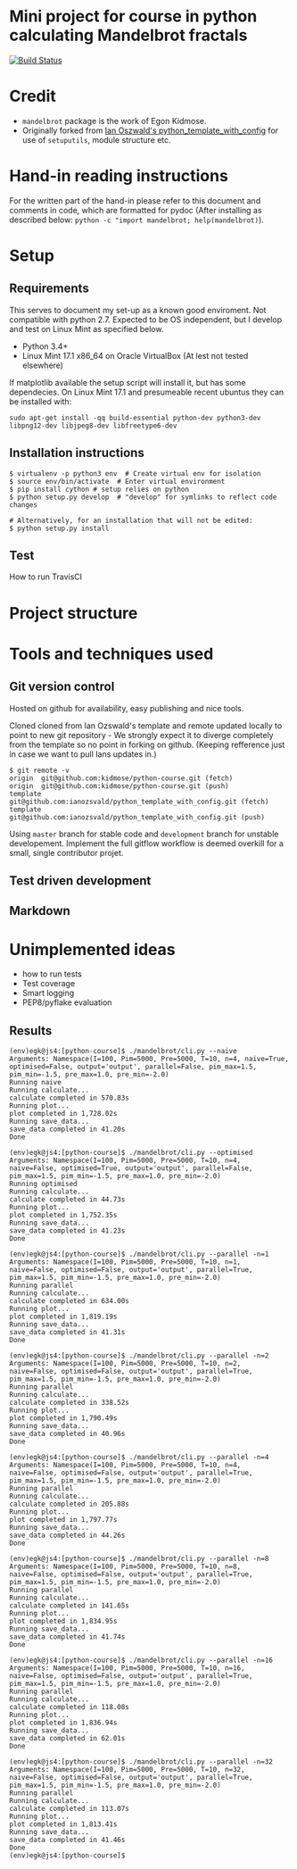 # Mini project for course in python calculating Mandelbrot fractals #

[![Build Status](https://travis-ci.org/kidmose/python-course.svg?branch=master)](https://travis-ci.org/kidmose/python-course)

# Credit
 * `mandelbrot` package is the work of Egon Kidmose.
 * Originally forked from [Ian Oszwald's python_template_with_config](https://github.com/ianozsvald/python_template_with_config) for use of `setuputils`, module structure etc.

# Hand-in reading instructions
For the written part of the hand-in please refer to this document and comments in code, which are formatted for pydoc (After installing as described below: `python -c "import mandelbrot; help(mandelbrot)`).

# Setup

## Requirements
This serves to document my set-up as a known good enviroment. 
Not compatible with python 2.7.
Expected to be OS independent, but I develop and test on Linux Mint as specified below. 

 * Python 3.4+
 * Linux Mint 17.1 x86_64 on Oracle VirtualBox (At lest not tested elsewhere)

If matplotlib available the setup script will install it, but has some dependecies.
On Linux Mint 17.1 and presumeable recent ubuntus they can be installed with:

	sudo apt-get install -qq build-essential python-dev python3-dev libpng12-dev libjpeg8-dev libfreetype6-dev

## Installation instructions

	$ virtualenv -p python3 env  # Create virtual env for isolation
	$ source env/bin/activate  # Enter virtual environment
	$ pip install cython # setup relies on python
    $ python setup.py develop  # "develop" for symlinks to reflect code changes
	
	# Alternatively, for an installation that will not be edited:
    $ python setup.py install

## Test

How to run
TravisCI

# Project structure

# Tools and techniques used

## Git version control

Hosted on github for availability, easy publishing and nice tools.

Cloned cloned from Ian Ozswald's template and remote updated locally to point to new git repository - We strongly expect it to diverge completely from the template so no point in forking on github.
(Keeping refference just in case we want to pull Ians updates in.)

	$ git remote -v
	origin  git@github.com:kidmose/python-course.git (fetch)
	origin  git@github.com:kidmose/python-course.git (push)
	template        git@github.com:ianozsvald/python_template_with_config.git (fetch)
	template        git@github.com:ianozsvald/python_template_with_config.git (push)

Using `master` branch for stable code and `development` branch for unstable developement.
Implement the full gitflow workflow is deemed overkill for a small, single contributor projet.

## Test driven development

## Markdown

# Unimplemented ideas

 * how to run tests
 * Test coverage
 * Smart logging
 * PEP8/pyflake evaluation

## Results

	(env)egk@js4:[python-course]$ ./mandelbrot/cli.py --naive
	Arguments: Namespace(I=100, Pim=5000, Pre=5000, T=10, n=4, naive=True, optimised=False, output='output', parallel=False, pim_max=1.5, pim_min=-1.5, pre_max=1.0, pre_min=-2.0)
	Running naive
	Running calculate...
	calculate completed in 570.83s
	Running plot...
	plot completed in 1,728.02s
	Running save_data...
	save_data completed in 41.20s
	Done

	(env)egk@js4:[python-course]$ ./mandelbrot/cli.py --optimised
	Arguments: Namespace(I=100, Pim=5000, Pre=5000, T=10, n=4, naive=False, optimised=True, output='output', parallel=False, pim_max=1.5, pim_min=-1.5, pre_max=1.0, pre_min=-2.0)
	Running optimised
	Running calculate...
	calculate completed in 44.73s
	Running plot...
	plot completed in 1,752.35s
	Running save_data...
	save_data completed in 41.23s
	Done

	(env)egk@js4:[python-course]$ ./mandelbrot/cli.py --parallel -n=1
	Arguments: Namespace(I=100, Pim=5000, Pre=5000, T=10, n=1, naive=False, optimised=False, output='output', parallel=True, pim_max=1.5, pim_min=-1.5, pre_max=1.0, pre_min=-2.0)
	Running parallel
	Running calculate...
	calculate completed in 634.00s
	Running plot...
	plot completed in 1,819.19s
	Running save_data...
	save_data completed in 41.31s
	Done

	(env)egk@js4:[python-course]$ ./mandelbrot/cli.py --parallel -n=2
	Arguments: Namespace(I=100, Pim=5000, Pre=5000, T=10, n=2, naive=False, optimised=False, output='output', parallel=True, pim_max=1.5, pim_min=-1.5, pre_max=1.0, pre_min=-2.0)
	Running parallel
	Running calculate...
	calculate completed in 338.52s
	Running plot...
	plot completed in 1,790.49s
	Running save_data...
	save_data completed in 40.96s
	Done

	(env)egk@js4:[python-course]$ ./mandelbrot/cli.py --parallel -n=4
	Arguments: Namespace(I=100, Pim=5000, Pre=5000, T=10, n=4, naive=False, optimised=False, output='output', parallel=True, pim_max=1.5, pim_min=-1.5, pre_max=1.0, pre_min=-2.0)
	Running parallel
	Running calculate...
	calculate completed in 205.88s
	Running plot...
	plot completed in 1,797.77s
	Running save_data...
	save_data completed in 44.26s
	Done

	(env)egk@js4:[python-course]$ ./mandelbrot/cli.py --parallel -n=8
	Arguments: Namespace(I=100, Pim=5000, Pre=5000, T=10, n=8, naive=False, optimised=False, output='output', parallel=True, pim_max=1.5, pim_min=-1.5, pre_max=1.0, pre_min=-2.0)
	Running parallel
	Running calculate...
	calculate completed in 141.65s
	Running plot...
	plot completed in 1,834.95s
	Running save_data...
	save_data completed in 41.74s
	Done

	(env)egk@js4:[python-course]$ ./mandelbrot/cli.py --parallel -n=16
	Arguments: Namespace(I=100, Pim=5000, Pre=5000, T=10, n=16, naive=False, optimised=False, output='output', parallel=True, pim_max=1.5, pim_min=-1.5, pre_max=1.0, pre_min=-2.0)
	Running parallel
	Running calculate...
	calculate completed in 118.08s
	Running plot...
	plot completed in 1,836.94s
	Running save_data...
	save_data completed in 62.01s
	Done

	(env)egk@js4:[python-course]$ ./mandelbrot/cli.py --parallel -n=32
	Arguments: Namespace(I=100, Pim=5000, Pre=5000, T=10, n=32, naive=False, optimised=False, output='output', parallel=True, pim_max=1.5, pim_min=-1.5, pre_max=1.0, pre_min=-2.0)
	Running parallel
	Running calculate...
	calculate completed in 113.07s
	Running plot...
	plot completed in 1,813.41s
	Running save_data...
	save_data completed in 41.46s
	Done
	(env)egk@js4:[python-course]$
